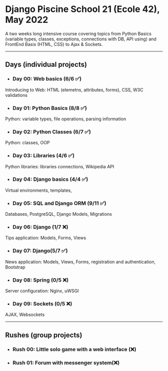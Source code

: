 
# Django Piscine School 21 (Ecole 42), May 2022

A two weeks long intensive course covering topics from Python Basics (variable types, classes, exceptions, connections with DB, API using) and FrontEnd Basis (HTML, CSS) to Ajax & Sockets.

---
## Days (individual projects)
* ### Day 00: Web basics (6/6 ✅)
Introducing to Web: HTML (elemetns, attributes, forms), CSS, W3C validations
* ### Day 01: Python Basics (8/8 ✅)
Python: variable types, file operations, parsing information
* ### Day 02: Python Classes (6/7 ✅)
Python: classes, OOP
* ### Day 03: Libraries (4/6 ✅)
Python libraries: libraries connections, Wikipedia API
* ### Day 04: Django basics (4/4 ✅)
Virtual environments, templates, 
* ### Day 05: SQL and Django ORM (9/11 ✅)
Databases, PostgreSQL, Django Models, Migrations
* ### Day 06: Django (1/7 ❌)
Tips application: Models, Forms, Views
* ### Day 07: Django(5/7 ✅)
News application: Models, Views, Forms, registration and authentication, Bootstrap
* ### Day 08: Spring (0/5 ❌)
Server configuration: Nginx, uWSGI
* ### Day 09: Sockets (0/5 ❌)
AJAX, Websockets

---
## Rushes (group projects) 
* ### Rush 00: Little solo game with a web interface (❌)
* ### Rush 01: Forum with messenger system(❌)
